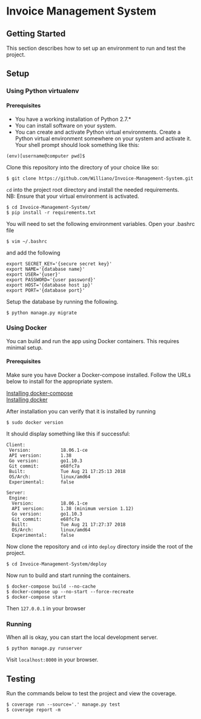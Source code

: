 # Invoice Management System

## Getting Started
This section describes how to set up an environment to run and test the project.

## Setup

### Using Python virtualenv

#### Prerequisites
* You have a working installation of Python 2.7.*
* You can install software on your system.
* You can create and activate Python virtual environments.
Create a Python virtual environment somewhere on your system and activate it.
Your shell prompt should look something like this:
```shell
(env)[username@computer pwd]$
```

Clone this repository into the directory of your choice like so:
```shell
$ git clone https://github.com/Williano/Invoice-Management-System.git
```

`cd` into the project root directory and install the needed requirements.  
NB: Ensure that your virtual environment is activated.
```shell
$ cd Invoice-Management-System/
$ pip install -r requirements.txt
```

You will need to set the following environment variables. 
Open your .bashrc file
```shell
$ vim ~/.bashrc
```

and add the following 
```shell
export SECRET_KEY='{secure secret key}'
export NAME='{database name}'
export USER='{user}'
export PASSWORD='{user password}'
export HOST='{database host ip}'
export PORT='{database port}'

```

Setup the database by running the following.
```shell
$ python manage.py migrate
```
### Using Docker
You can build and run the app using Docker containers. This requires minimal setup.

#### Prerequisites
Make sure you have Docker a Docker-compose installed. Follow the URLs
below to install for the appropriate system.

[Installing docker-compose]([GitHub](http://github.com))  
[Installing docker](https://docs.docker.com/install/linux/docker-ce/ubuntu/#install-docker-ce-1)

After installation you can verify that it is installed by running
```shell
$ sudo docker version
```
It should display something like this if successful:
```
Client:
 Version:           18.06.1-ce
 API version:       1.38
 Go version:        go1.10.3
 Git commit:        e68fc7a
 Built:             Tue Aug 21 17:25:13 2018
 OS/Arch:           linux/amd64
 Experimental:      false

Server:
 Engine:
  Version:          18.06.1-ce
  API version:      1.38 (minimum version 1.12)
  Go version:       go1.10.3
  Git commit:       e68fc7a
  Built:            Tue Aug 21 17:27:37 2018
  OS/Arch:          linux/amd64
  Experimental:     false
```

Now clone the repository and `cd` into `deploy` directory inside the root of 
the project. 
```
$ cd Invoice-Management-System/deploy
```

Now run to build and start running the containers.
```
$ docker-compose build --no-cache
$ docker-compose up --no-start --force-recreate
$ docker-compose start
```
Then `127.0.0.1` in your browser

### Running
When all is okay, you can start the local development server.
```shell
$ python manage.py runserver
```

Visit `localhost:8000` in your browser.

## Testing
Run the commands below to test the project and view the coverage.
```shell
$ coverage run --source='.' manage.py test
$ coverage report -m
```